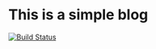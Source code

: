 # This is a simple blog

[![Build Status](https://travis-ci.org/liudonghua123/laura_blog.svg)](https://travis-ci.org/liudonghua123/laura_blog)

